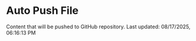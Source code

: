 # Auto Push File

Content that will be pushed to GitHub repository.
Last updated: 08/17/2025, 06:16:13 PM